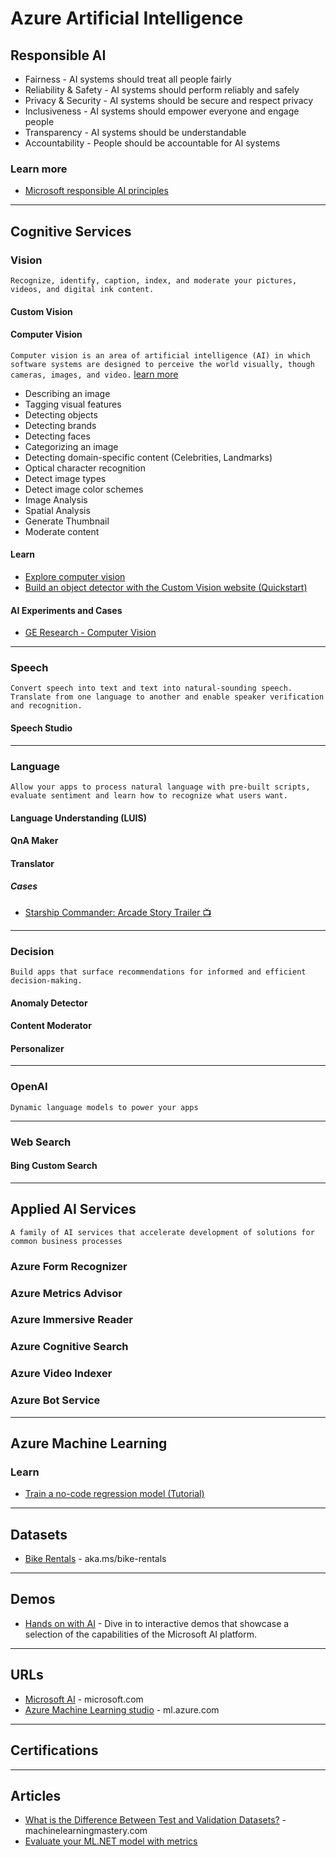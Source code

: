 # Azure Artificial Intelligence

## Responsible AI
* Fairness - AI systems should treat all people fairly
* Reliability & Safety - AI systems should perform reliably and safely
* Privacy & Security - AI systems should be secure and respect privacy
* Inclusiveness - AI systems should empower everyone and engage people
* Transparency - AI systems should be understandable
* Accountability - People should be accountable for AI systems

### Learn more
* [Microsoft responsible AI principles](https://www.microsoft.com/en-us/ai/our-approach)

-----
## Cognitive Services

### Vision
`Recognize, identify, caption, index, and moderate your pictures, videos, and digital ink content.`
#### Custom Vision
#### Computer Vision
`Computer vision is an area of artificial intelligence (AI) in which software systems are designed to perceive the world visually, though cameras, images, and video.` [learn more](https://docs.microsoft.com/en-us/azure/cognitive-services/computer-vision/)
* Describing an image
* Tagging visual features
* Detecting objects
* Detecting brands
* Detecting faces
* Categorizing an image
* Detecting domain-specific content (Celebrities, Landmarks)
* Optical character recognition
* Detect image types
* Detect image color schemes
* Image Analysis
* Spatial Analysis
* Generate Thumbnail
* Moderate content 

#### Learn
* [Explore computer vision](https://aka.ms/explore-computer-vision)
* [Build an object detector with the Custom Vision website (Quickstart)](https://docs.microsoft.com/en-us/azure/cognitive-services/custom-vision-service/get-started-build-detector)

#### AI Experiments and Cases
* [GE Research - Computer Vision](https://www.ge.com/research/technology-domains/artificial-intelligence/computer-vision)

-----

### Speech
`Convert speech into text and text into natural-sounding speech. Translate from one language to another and enable speaker verification and recognition.`
#### Speech Studio

-----

### Language
`Allow your apps to process natural language with pre-built scripts, evaluate sentiment and learn how to recognize what users want.`
#### Language Understanding (LUIS)
#### QnA Maker
#### Translator

##### Cases
* [Starship Commander: Arcade Story Trailer :tv:](https://youtu.be/Oq3dnkY4XWg)

-----

### Decision
`Build apps that surface recommendations for informed and efficient decision-making.`
#### Anomaly Detector
#### Content Moderator
#### Personalizer

-----
### OpenAI
`Dynamic language models to power your apps`

-----
### Web Search
#### Bing Custom Search


-----

## Applied AI Services
`A family of AI services that accelerate development of solutions for common business processes`
### Azure Form Recognizer
### Azure Metrics Advisor
### Azure Immersive Reader
### Azure Cognitive Search
### Azure Video Indexer
### Azure Bot Service

-----

## Azure Machine Learning


### Learn
* [Train a no-code regression model (Tutorial)](https://docs.microsoft.com/en-us/azure/machine-learning/tutorial-designer-automobile-price-train-score)


-----
## Datasets
* [Bike Rentals](https://aka.ms/bike-rentals) - aka.ms/bike-rentals


-----
## Demos
* [Hands on with AI](https://aidemos.microsoft.com/) - Dive in to interactive demos that showcase a selection of the capabilities of the Microsoft AI platform.

-----
## URLs
* [Microsoft AI](https://www.microsoft.com/ai) - microsoft.com
* [Azure Machine Learning studio](https://ml.azure.com/) - ml.azure.com

-----

## Certifications

-----
## Articles
* [What is the Difference Between Test and Validation Datasets?](https://machinelearningmastery.com/difference-test-validation-datasets/) - machinelearningmastery.com
* [Evaluate your ML.NET model with metrics](https://docs.microsoft.com/en-us/dotnet/machine-learning/resources/metrics)
